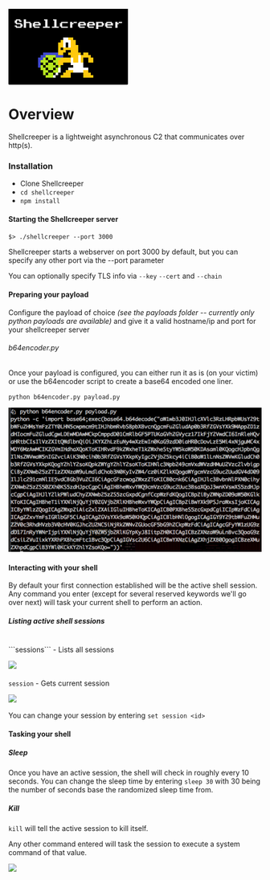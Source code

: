 ![](logo.png)

Overview
=========

Shellcreeper is a lightweight asynchronous C2 that communicates over http(s).

### Installation

- Clone Shellcreeper
- ```cd shellcreeper```
- ```npm install```

#### Starting the Shellcreeper server


```
$> ./shellcreeper --port 3000
```

Shellcreeper starts a webserver on port 3000 by default, but you can specify any other port via the --port parameter

You can optionally specify TLS info via ```--key``` ```--cert``` and ```--chain```

#### Preparing your payload

Configure the payload of choice *(see the payloads folder -- currently only python payloads are available)* and give it a valid hostname/ip and port for your shellcreeper server

###### b64encoder.py

Once your payload is configured, you can either run it as is (on your victim) or use the b64encoder script to create a base64 encoded one liner.

```
python b64encoder.py payload.py
```

![](screenshots/b64.png)

#### Interacting with your shell

By default your first connection established will be the active shell session. Any command you enter (except for several reserved keywords we'll go over next) will task your current shell to perform an action.

##### Listing active shell sessions
<br>
```sessions``` - Lists all sessions

![](screenshots/sessions.png)
<br><br>
```session``` - Gets current session

![](screenshots/current_session.png)

You can change your session by entering ```set session <id>```

#### Tasking your shell

##### Sleep

Once you have an active session, the shell will check in roughly every 10 seconds. You can change the sleep time by entering ```sleep 30``` with 30 being the number of seconds base the randomized sleep time from.

##### Kill

```kill``` will tell the active session to kill itself.

Any other command entered will task the session to execute a system command of that value.

![](screenshots/command.png)
